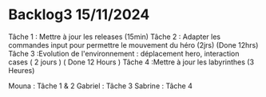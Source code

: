# Backlog3 15/11/2024

Tâche 1 : Mettre à jour les releases (15min)
Tâche 2 : Adapter les commandes input pour permettre le mouvement du héro (2jrs) (Done 12hrs)
Tâche 3 :Evolution de l'environnement : déplacement hero, interaction cases ( 2 jours ) ( Done 12 Hours )
Tâche 4 :Mettre à jour les labyrinthes (3 Heures)

Mouna : Tâche 1 & 2
Gabriel : Tâche 3
Sabrine : Tâche 4